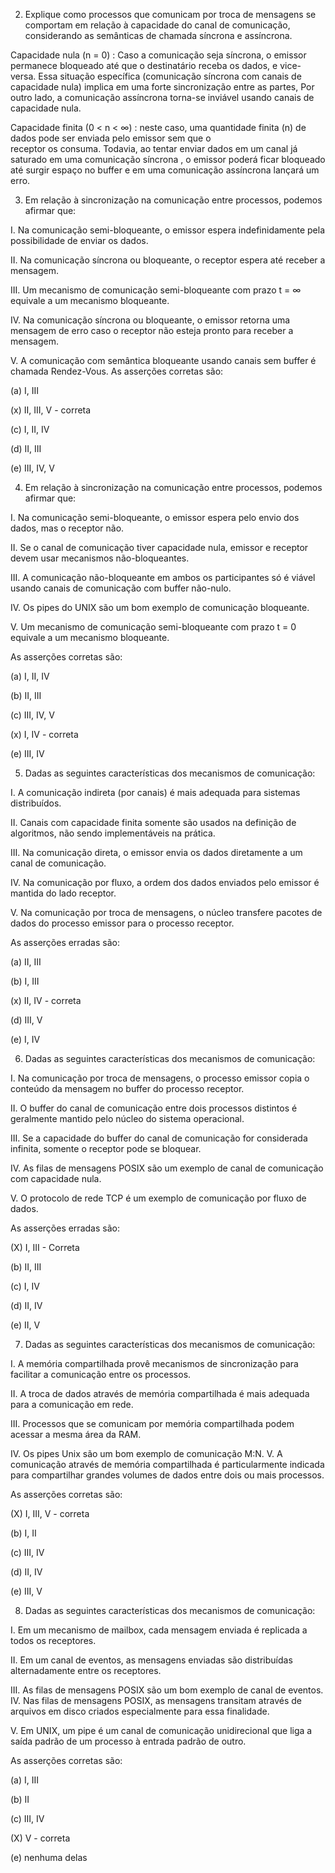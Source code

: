 2. Explique como processos que comunicam por troca de mensagens se comportam em relação à capacidade do canal de comunicação, considerando as semânticas de chamada síncrona e assíncrona.

 Capacidade nula (n = 0) : Caso a comunicação seja síncrona, o emissor permanece bloqueado até que o destinatário receba os
 dados, e vice-versa. Essa situação específica (comunicação síncrona com canais de capacidade nula) implica em uma forte 
 sincronização entre as partes,  Por outro lado, a comunicação assíncrona torna-se inviável usando canais de capacidade  nula.

 Capacidade finita (0 < n < ∞) : neste caso, uma quantidade finita (n) de dados pode ser enviada pelo emissor sem que o   
receptor os consuma. Todavia, ao tentar enviar dados em um canal já saturado em uma comunicação síncrona , o emissor poderá 
ficar bloqueado até surgir espaço no buffer e em uma comunicação  assíncrona lançará  um erro.



3. Em relação à sincronização na comunicação entre processos, podemos afirmar que: 

I. Na comunicação semi-bloqueante, o emissor espera indefinidamente pela possibilidade de enviar os dados. 

II. Na comunicação síncrona ou bloqueante, o receptor espera até receber a mensagem. 

III. Um mecanismo de comunicação semi-bloqueante com prazo t = ∞ equivale a um mecanismo bloqueante.

 IV. Na comunicação síncrona ou bloqueante, o emissor retorna uma mensagem de erro caso o receptor não esteja pronto 
 para receber a mensagem. 
 
V. A comunicação com semântica bloqueante usando canais sem buffer é chamada Rendez-Vous.
 As asserções corretas são: 

(a) I, III 

(x) II, III, V - correta

(c) I, II, IV 

(d) II, III 

(e) III, IV, V



4. Em relação à sincronização na comunicação entre processos, podemos afirmar que: 

I. Na comunicação semi-bloqueante, o emissor espera pelo envio dos dados, mas o receptor não.

 II. Se o canal de comunicação tiver capacidade nula, emissor e receptor devem usar mecanismos não-bloqueantes. 
 
III. A comunicação não-bloqueante em ambos os participantes só é viável usando canais de comunicação com buffer não-nulo.

 IV. Os pipes do UNIX são um bom exemplo de comunicação bloqueante. 
 
V. Um mecanismo de comunicação semi-bloqueante com prazo t = 0 equivale a um mecanismo bloqueante. 

As asserções corretas são: 

(a) I, II, IV 

(b) II, III 

(c) III, IV, V 

(x) I, IV  -    correta 

(e) III, IV




5. Dadas as seguintes características dos mecanismos de comunicação:

 I. A comunicação indireta (por canais) é mais adequada para sistemas distribuídos. 
 
II. Canais com capacidade finita somente são usados na definição de algoritmos, não sendo implementáveis na prática. 

III. Na comunicação direta, o emissor envia os dados diretamente a um canal de comunicação. 

IV. Na comunicação por fluxo, a ordem dos dados enviados pelo emissor é mantida do lado receptor. 

V. Na comunicação por troca de mensagens, o núcleo transfere pacotes de dados do processo emissor para o processo receptor. 

As asserções erradas são: 

(a) II, III 

(b) I, III

(x) II, IV - correta 

(d) III, V

(e) I, IV 





6. Dadas as seguintes características dos mecanismos de comunicação:

 I. Na comunicação por troca de mensagens, o processo emissor copia o conteúdo da mensagem no buffer do processo receptor.
 
II. O buffer do canal de comunicação entre dois processos distintos é geralmente mantido pelo núcleo do sistema operacional. 

III. Se a capacidade do buffer do canal de comunicação for considerada infinita, somente o receptor pode se bloquear.

IV. As filas de mensagens POSIX são um exemplo de canal de comunicação com capacidade nula. 
 
V. O protocolo de rede TCP é um exemplo de comunicação por fluxo de dados. 

As asserções erradas são: 

(X) I, III  - Correta

(b) II, III 

(c) I, IV 

(d) II, IV 

(e) II, V
 


7. Dadas as seguintes características dos mecanismos de comunicação:

I. A memória compartilhada provê mecanismos de sincronização para facilitar a comunicação entre os processos.

II. A troca de dados através de memória compartilhada é mais adequada para a comunicação em rede. 

III. Processos que se comunicam por memória compartilhada podem acessar a mesma área da RAM. 

IV. Os pipes Unix são um bom exemplo de comunicação M:N. V. A comunicação através de memória compartilhada é 
particularmente indicada para compartilhar grandes volumes de dados entre dois ou mais processos.

As asserções corretas são:

 (X) I, III, V  -  correta 
 
(b) I, II 

(c) III, IV

(d) II, IV

(e) III, V
 


8. Dadas as seguintes características dos mecanismos de comunicação: 

I. Em um mecanismo de mailbox, cada mensagem enviada é replicada a todos os receptores. 

II. Em um canal de eventos, as mensagens enviadas são distribuídas alternadamente entre os receptores. 

III. As filas de mensagens POSIX são um bom exemplo de canal de eventos. IV. Nas filas de mensagens POSIX, 
as mensagens transitam através de arquivos em disco criados especialmente para essa finalidade. 

V. Em UNIX, um pipe é um canal de comunicação unidirecional que liga a saída padrão de um processo à entrada padrão de outro.

As asserções corretas são: 

(a) I, III 

(b) II 

(c) III, IV 

(X) V  - correta 

(e) nenhuma delas 


